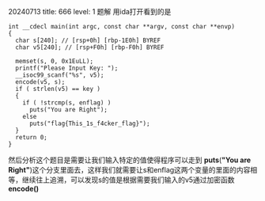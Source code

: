 20240713  title: 666  level: 1
题解
用ida打开看到的是
```
int __cdecl main(int argc, const char **argv, const char **envp)
{
  char s[240]; // [rsp+0h] [rbp-1E0h] BYREF
  char v5[240]; // [rsp+F0h] [rbp-F0h] BYREF

  memset(s, 0, 0x1EuLL);
  printf("Please Input Key: ");
  __isoc99_scanf("%s", v5);
  encode(v5, s);
  if ( strlen(v5) == key )
  {
    if ( !strcmp(s, enflag) )
      puts("You are Right");
    else
      puts("flag{This_1s_f4cker_flag}");
  }
  return 0;
}
```
然后分析这个题目是需要让我们输入特定的值使得程序可以走到 **puts**(**"You are Right"**)这个分支里面去，这样我们就需要让s和enflag这两个变量的里面的内容相等，继续往上追溯，可以发现s的值是根据需要我们输入的v5通过加密函数**encode()**




